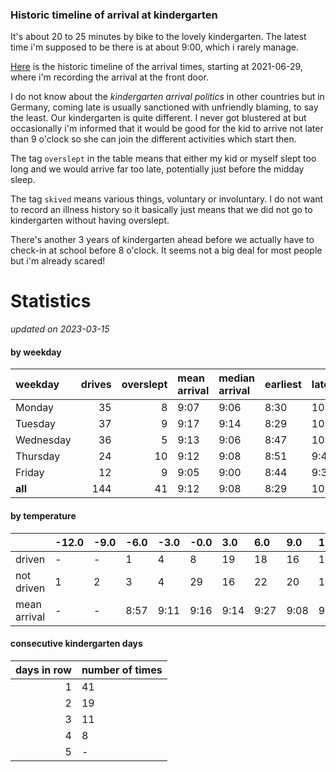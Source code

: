### Historic timeline of arrival at kindergarten

It's about 20 to 25 minutes by bike to the lovely kindergarten. 
The latest time i'm supposed to be there is at about 9:00, 
which i rarely manage. 

[Here](times.csv) is the historic timeline of the arrival times, starting
at 2021-06-29, where i'm recording the arrival at the front door.

I do not know about the *kindergarten arrival politics* in other
countries but in Germany, coming late is usually sanctioned 
with unfriendly blaming, to say the least. Our kindergarten is quite
different. I never got blustered at but occasionally i'm informed
that it would be good for the kid to arrive not later than 9 o'clock
so she can join the different activities which start then. 

The tag `overslept` in the table means that either my kid or myself
slept too long and we would arrive far too late, potentially just
before the midday sleep.

The tag `skived` means various things, voluntary or involuntary. I 
do not want to record an illness history so it basically just means
that we did not go to kindergarten without having overslept.

There's another 3 years of kindergarten ahead before we actually 
have to check-in at school before 8 o'clock. It seems not a big deal
for most people but i'm already scared!


# Statistics

*updated on 2023-03-15*

#### by weekday

| weekday   |   drives |   overslept | mean arrival   | median arrival   | earliest   | latest   |
|:----------|---------:|------------:|:---------------|:-----------------|:-----------|:---------|
| Monday    |       35 |           8 | 9:07           | 9:06             | 8:30       | 10:14    |
| Tuesday   |       37 |           9 | 9:17           | 9:14             | 8:29       | 10:19    |
| Wednesday |       36 |           5 | 9:13           | 9:06             | 8:47       | 10:06    |
| Thursday  |       24 |          10 | 9:12           | 9:08             | 8:51       | 9:40     |
| Friday    |       12 |           9 | 9:05           | 9:00             | 8:44       | 9:37     |
| **all**   |      144 |          41 | 9:12           | 9:08             | 8:29       | 10:19    |

#### by temperature

|              | -12.0   | -9.0   | -6.0   | -3.0   | -0.0   | 3.0   | 6.0   | 9.0   | 12.0   | 15.0   | 18.0   | 21.0   | 24.0   | 27.0   | 30.0   |
|:-------------|:--------|:-------|:-------|:-------|:-------|:------|:------|:------|:-------|:-------|:-------|:-------|:-------|:-------|:-------|
| driven       | -       | -      | 1      | 4      | 8      | 19    | 18    | 16    | 17     | 12     | 10     | 11     | -      | -      | -      |
| not driven   | 1       | 2      | 3      | 4      | 29     | 16    | 22    | 20    | 17     | 12     | 14     | 11     | 7      | 2      | 2      |
| mean arrival | -       | -      | 8:57   | 9:11   | 9:16   | 9:14  | 9:27  | 9:08  | 9:07   | 9:09   | 8:57   | 9:05   | -      | -      | -      |

#### consecutive kindergarten days

|   days in row | number of times   |
|--------------:|:------------------|
|             1 | 41                |
|             2 | 19                |
|             3 | 11                |
|             4 | 8                 |
|             5 | -                 |

